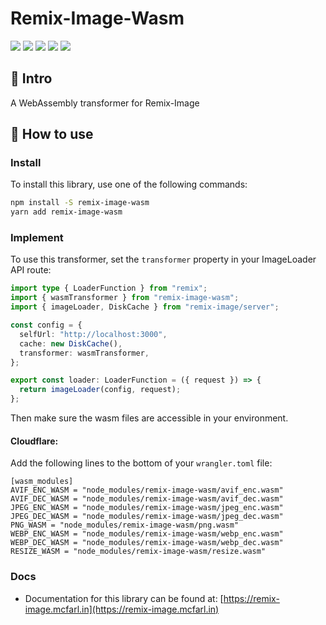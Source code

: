 # Remix-Image-Wasm

![](https://badgen.net/npm/v/remix-image-wasm)
![](https://badgen.net/npm/license/remix-image-wasm)
![](https://badgen.net/npm/types/remix-image-wasm)
![](https://badgen.net/bundlephobia/min/remix-image-wasm)
![](https://badgen.net/npm/dt/remix-image-wasm)

## 👋 Intro

A WebAssembly transformer for Remix-Image

## 🚀 How to use

### Install

To install this library, use one of the following commands:
```bash
npm install -S remix-image-wasm
yarn add remix-image-wasm
```

### Implement

To use this transformer, set the `transformer` property in your ImageLoader API route:
```typescript
import type { LoaderFunction } from "remix";
import { wasmTransformer } from "remix-image-wasm";
import { imageLoader, DiskCache } from "remix-image/server";

const config = {
  selfUrl: "http://localhost:3000",
  cache: new DiskCache(),
  transformer: wasmTransformer,
};

export const loader: LoaderFunction = ({ request }) => {
  return imageLoader(config, request);
};
```

Then make sure the wasm files are accessible in your environment.

#### Cloudflare:

Add the following lines to the bottom of your `wrangler.toml` file:
```
[wasm_modules]
AVIF_ENC_WASM = "node_modules/remix-image-wasm/avif_enc.wasm"
AVIF_DEC_WASM = "node_modules/remix-image-wasm/avif_dec.wasm"
JPEG_ENC_WASM = "node_modules/remix-image-wasm/jpeg_enc.wasm"
JPEG_DEC_WASM = "node_modules/remix-image-wasm/jpeg_dec.wasm"
PNG_WASM = "node_modules/remix-image-wasm/png.wasm"
WEBP_ENC_WASM = "node_modules/remix-image-wasm/webp_enc.wasm"
WEBP_DEC_WASM = "node_modules/remix-image-wasm/webp_dec.wasm"
RESIZE_WASM = "node_modules/remix-image-wasm/resize.wasm"
```

### Docs

- Documentation for this library can be found at: [https://remix-image.mcfarl.in](https://remix-image.mcfarl.in)

